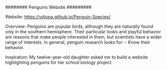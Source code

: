 ######## Penguins Website #########
 
Website: https://ydjopa.github.io/Penguin-Species/

Overview:
Penguins are popular birds, although they are naturally found only in the southern hemisphere. Their particular looks and playful behavior are reasons that make people interested in them, but scientists have a wider range of interests. In general, penguin research looks for: – Know their behavior.

Inspiration:
My twelve-year-old daughter asked me to build a website highlighting penguins for her school biology project. 